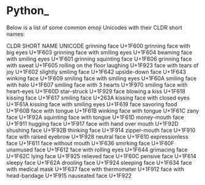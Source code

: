 # Python_


Below is a list of some common emoji Unicodes with their CLDR short names:					
					
CLDR SHORT NAME					UNICODE
grinning face					U+1F600
grinning face with big eyes					U+1F603
grinning face with smiling eyes					U+1F604
beaming face with smiling eyes					U+1F601
grinning squinting face					U+1F606
grinning face with sweat					U+1F605
rolling on the floor laughing					U+1F923
face with tears of joy					U+1F602
slightly smiling face					U+1F642
upside-down face					U+1F643
winking face					U+1F609
smiling face with smiling eyes					U+1F60A
smiling face with halo					U+1F607
smiling face with 3 hearts					U+1F970
smiling face with heart-eyes					U+1F60D
star-struck					U+1F929
face blowing a kiss					U+1F618
kissing face					U+1F617
smiling face					U+263A
kissing face with closed eyes					U+1F61A
kissing face with smiling eyes					U+1F619
face savoring food					U+1F60B
face with tongue					U+1F61B
winking face with tongue					U+1F61C
zany face					U+1F92A
squinting face with tongue					U+1F61D
money-mouth face					U+1F911
hugging face					U+1F917
face with hand over mouth					U+1F92D
shushing face					U+1F92B
thinking face					U+1F914
zipper-mouth face					U+1F910
face with raised eyebrow					U+1F928
neutral face					U+1F610
expressionless face					U+1F611
face without mouth					U+1F636
smirking face					U+1F60F
unamused face					U+1F612
face with rolling eyes					U+1F644
grimacing face					U+1F62C
lying face					U+1F925
relieved face					U+1F60C
pensive face					U+1F614
sleepy face					U+1F62A
drooling face					U+1F924
sleeping face					U+1F634
face with medical mask					U+1F637
face with thermometer					U+1F912
face with head-bandage					U+1F915
nauseated face					U+1F922
					
